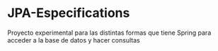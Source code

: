 # JPA-Especifications
Proyecto experimental para las distintas formas que tiene Spring para acceder a la base de datos y hacer consultas
